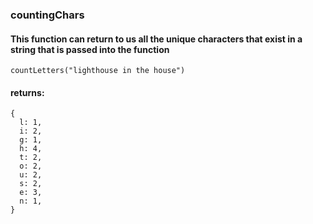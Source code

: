 ### countingChars

#### This function can return to us all the unique characters that exist in a string that is passed into the function


````
countLetters("lighthouse in the house")
````

#### returns:

````
{
  l: 1,
  i: 2,
  g: 1,
  h: 4,
  t: 2,
  o: 2,
  u: 2,
  s: 2,
  e: 3,
  n: 1,
}
````
